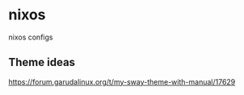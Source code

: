 # nixos

nixos configs


## Theme ideas

https://forum.garudalinux.org/t/my-sway-theme-with-manual/17629